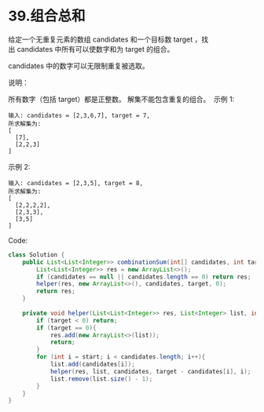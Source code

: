 # 39.组合总和

给定一个无重复元素的数组 candidates 和一个目标数 target ，找出 candidates 中所有可以使数字和为 target 的组合。

candidates 中的数字可以无限制重复被选取。

说明：

所有数字（包括 target）都是正整数。
解集不能包含重复的组合。 
示例 1:
```
输入: candidates = [2,3,6,7], target = 7,
所求解集为:
[
  [7],
  [2,2,3]
]
```
示例 2:
```
输入: candidates = [2,3,5], target = 8,
所求解集为:
[
  [2,2,2,2],
  [2,3,3],
  [3,5]
]
```
Code:
```java
class Solution {
    public List<List<Integer>> combinationSum(int[] candidates, int target) {
        List<List<Integer>> res = new ArrayList<>();
        if (candidates == null || candidates.length == 0) return res;
        helper(res, new ArrayList<>(), candidates, target, 0);
        return res;
    }
    
    private void helper(List<List<Integer>> res, List<Integer> list, int[] candidates, int target, int start){
        if (target < 0) return;
        if (target == 0){
            res.add(new ArrayList<>(list));
            return;
        }
        for (int i = start; i < candidates.length; i++){
            list.add(candidates[i]);
            helper(res, list, candidates, target - candidates[i], i);
            list.remove(list.size() - 1);
        }
    }
}
```